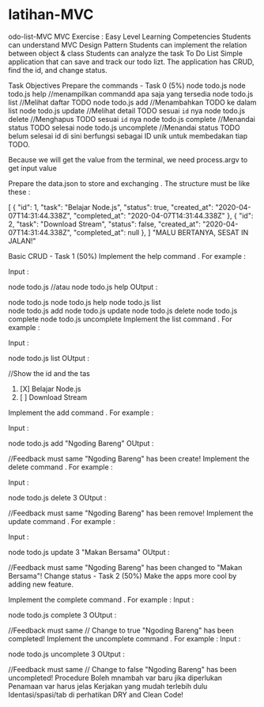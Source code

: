 # latihan-MVC


odo-list-MVC
MVC Exercise : Easy Level
Learning Competencies
Students can understand MVC Design Pattern
Students can implement the relation between object & class
Students can analyze the task
To Do List
Simple application that can save and track our todo lizt. The application has CRUD, find the id, and change status.

Task Objectives
Prepare the commands - Task 0 (5%)
node todo.js
node todo.js help //menampilkan commandd apa saja yang tersedia
node todo.js list //Melihat daftar TODO
node todo.js add <task> //Menambahkan TODO ke dalam list
node todo.js update <id> <task>//Melihat detail TODO sesuai `id` nya
node todo.js delete <id> //Menghapus TODO sesuai `id` nya
node todo.js complete <id> //Menandai status TODO selesai
node todo.js uncomplete <id> //Menandai status TODO belum selesai
id di sini berfungsi sebagai ID unik untuk membedakan tiap TODO.

Because we will get the value from the terminal, we need process.argv to get input value

Prepare the data.json to store and exchanging . The structure must be like these :

[
   {
    "id": 1,
    "task": "Belajar Node.js",
    "status": true,
    "created_at": "2020-04-07T14:31:44.338Z",
    "completed_at": "2020-04-07T14:31:44.338Z"
  },
  {
    "id": 2,
    "task": "Download Stream",
    "status": false,
    "created_at": "2020-04-07T14:31:44.338Z",
    "completed_at": null
  },
]
"MALU BERTANYA, SESAT IN JALAN!"

Basic CRUD - Task 1 (50%)
Implement the help command . For example :

Input :

node todo.js
//atau
node todo.js help
OUtput :

node todo.js
node todo.js help
node todo.js list  
node todo.js add <task>
node todo.js update <id> <task>
node todo.js delete <id>
node todo.js complete <id>
node todo.js uncomplete <id>
Implement the list command . For example :

Input :

node todo.js list
OUtput :

  //Show the id and the tas
  1. [X] Belajar Node.js
  2. [ ] Download Stream

Implement the add command . For example :

Input :

node todo.js add "Ngoding Bareng"
OUtput :

//Feedback must same
"Ngoding Bareng" has been create!
Implement the delete command . For example :

Input :

node todo.js delete 3
OUtput :

//Feedback must same
"Ngoding Bareng" has been remove!
Implement the update command . For example :

Input :

node todo.js update 3 "Makan Bersama"
OUtput :

//Feedback must same
"Ngoding Bareng" has been changed to "Makan Bersama"!
Change status - Task 2 (50%)
Make the apps more cool by adding new feature.

Implement the complete command . For example : Input :

node todo.js complete 3
OUtput :

//Feedback must same
// Change to true
"Ngoding Bareng" has been completed!
Implement the uncomplete command . For example : Input :

node todo.js uncomplete 3
OUtput :

//Feedback must same
// Change to false
"Ngoding Bareng" has been uncompleted!
Procedure
Boleh mnambah var baru jika diperlukan
Penamaan var harus jelas
Kerjakan yang mudah terlebih dulu
Identasi/spasi/tab di perhatikan
DRY and Clean Code!